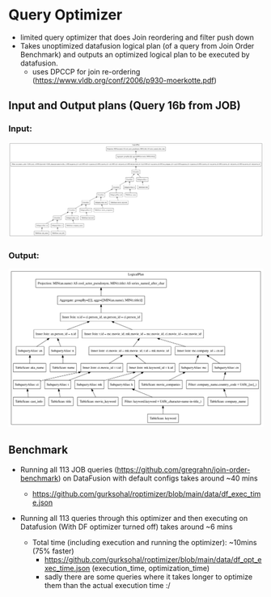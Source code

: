 # Query Optimizer
- limited query optimizer that does Join reordering and filter push down
- Takes unoptimized datafusion logical plan (of a query from Join Order Benchmark) and outputs an optimized logical plan to be executed by datafusion.
  - uses DPCCP for join re-ordering (https://www.vldb.org/conf/2006/p930-moerkotte.pdf)

## Input and Output plans (Query 16b from JOB)
### Input:
![input.svg](img/input.svg)
### Output:
![output.svg](img/output.svg)


## Benchmark
- Running all 113 JOB queries (https://github.com/gregrahn/join-order-benchmark) on DataFusion with default configs takes around ~40 mins
  - https://github.com/gurksohal/roptimizer/blob/main/data/df_exec_time.json

- Running all 113 queries through this optimizer and then executing on Datafusion (With DF optimizer turned off) takes around ~6 mins
  - Total time (including execution and running the optimizer): ~10mins (75% faster)
    - https://github.com/gurksohal/roptimizer/blob/main/data/df_opt_exec_time.json (execution_time, optimization_time)
    - sadly there are some queries where it takes longer to optimize them than the actual execution time :/
